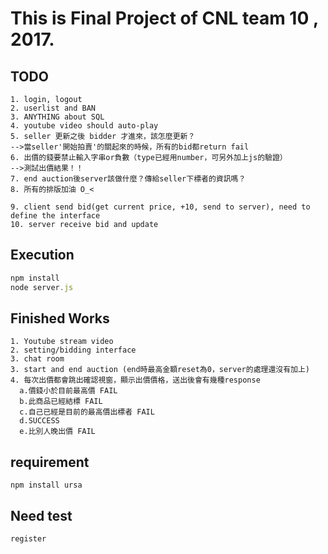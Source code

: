 # This is Final Project of CNL team 10 , 2017.

## TODO
```
1. login, logout
2. userlist and BAN
3. ANYTHING about SQL
4. youtube video should auto-play
5. seller 更新之後 bidder 才進來，該怎麼更新？
-->當seller'開始拍賣'的關起來的時候，所有的bid都return fail
6. 出價的錢要禁止輸入字串or負數（type已經用number，可另外加上js的驗證）
-->測試出價結果！！
7. end auction後server該做什麼？傳給seller下標者的資訊嗎？
8. 所有的排版加油 O_<

9. client send bid(get current price, +10, send to server), need to define the interface
10. server receive bid and update

```
## Execution
```javascript
npm install
node server.js
```
## Finished Works
```
1. Youtube stream video
2. setting/bidding interface
3. chat room
3. start and end auction (end時最高金額reset為0，server的處理還沒有加上)
4. 每次出價都會跳出確認視窗，顯示出價價格，送出後會有幾種response 
  a.價錢小於目前最高價 FAIL
  b.此商品已經結標 FAIL
  c.自己已經是目前的最高價出標者 FAIL
  d.SUCCESS
  e.比別人晚出價 FAIL

```
## requirement
```
npm install ursa
```
## Need test
```
register
```
